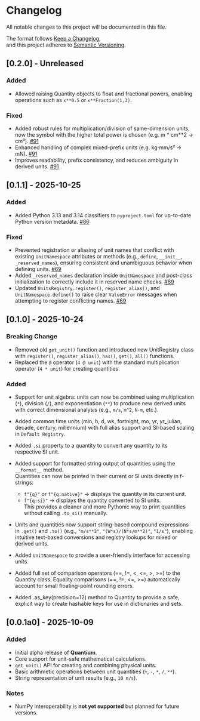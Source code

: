# Changelog

All notable changes to this project will be documented in this file.

The format follows [Keep a Changelog](https://keepachangelog.com/en/1.1.0/),  
and this project adheres to [Semantic Versioning](https://semver.org/spec/v2.0.0.html).

## [0.2.0] - **Unreleased**

### Added
- Allowed raising Quantity objects to float and fractional powers, enabling operations such as `x**0.5` or `x**Fraction(1,3)`.

### Fixed

- Added robust rules for multiplication/division of same-dimension units, now the symbol with the higher total power is chosen (e.g. m * cm**2 -> cm³). [#91]
- Enhanced handling of complex mixed-prefix units (e.g. kg·mm/s² -> mN). [#91]
- Improves readability, prefix consistency, and reduces ambiguity in derived units. [#91]



[#91]: https://github.com/parneetsingh022/quantium/issues/91

## [0.1.1] - 2025-10-25

### Added
- Added Python 3.13 and 3.14 classifiers to `pyproject.toml` for up-to-date Python version metadata. [#86]

### Fixed
- Prevented registration or aliasing of unit names that conflict with existing `UnitNamespace` attributes or methods (e.g., `define`, `__init__`, `_reserved_names`), ensuring consistent and unambiguous behavior when defining units. [#69]
- Added `_reserved_names` declaration inside `UnitNamespace` and post-class initialization to correctly include it in reserved name checks. [#69]
- Updated `UnitsRegistry.register()`, `register_alias()`, and `UnitNamespace.define()` to raise clear `ValueError` messages when attempting to register conflicting names. [#69]

[#86]: https://github.com/parneetsingh022/quantium/issues/86
[#69]: https://github.com/parneetsingh022/quantium/issues/69

## [0.1.0] - 2025-10-24

### Breaking Change
- Removed old `get_unit()` function and introduced new UnitRegistry class with `register()`, `register_alias()`, `has()`, `get()`, `all()` functions.
- Replaced the `@` operator (`4 @ unit`) with the standard multiplication operator (`4 * unit`) for creating quantities.

### Added
- Support for unit algebra: units can now be combined using multiplication (`*`), division (`/`), and exponentiation (`**`) to produce new derived units with correct dimensional analysis (e.g., `m/s`, `m^2`, `N·m`, etc.).

- Added common time units (min, h, d, wk, fortnight, mo, yr, yr_julian, decade, century, millennium) with full alias support and SI-based scaling in `Default Registry`.

- Added `.si` property to a quantity to convert any quantity to its respective SI unit.

- Added support for formatted string output of quantities using the `__format__` method.  
  Quantities can now be printed in their current or SI units directly in f-strings:  
  - `f"{q}"` or `f"{q:native}"` → displays the quantity in its current unit.  
  - `f"{q:si}"` → displays the quantity converted to SI units.  
  This provides a cleaner and more Pythonic way to print quantities without calling `.to_si()` manually.

- Units and quantities now support string-based compound expressions in `.get()` and `.to()` (e.g., `"m/s**2"`, `"(W*s)/(N*s/m**2)"`, `"1/s"`), enabling intuitive text-based conversions and registry lookups for mixed or derived units.

- Added `UnitNamespace` to provide a user-friendly interface for accessing units.

- Added full set of comparison operators (==, !=, <, <=, >, >=) to the Quantity class. Equality comparisons (==, !=, <=, >=) automatically account for small floating-point rounding errors.

- Added .as_key(precision=12) method to Quantity to provide a safe, explicit way to create hashable keys for use in dictionaries and sets.

## [0.0.1a0] - 2025-10-09
### Added
- Initial alpha release of **Quantium**.
- Core support for unit-safe mathematical calculations.
- `get_unit()` API for creating and combining physical units.
- Basic arithmetic operations between unit quantities (`+`, `-`, `*`, `/`, `**`).
- String representation of unit results (e.g., `10 m/s`).

### Notes
- NumPy interoperability is **not yet supported** but planned for future versions.
